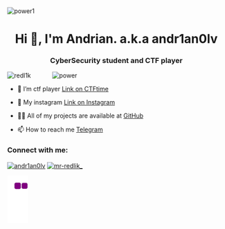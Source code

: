 <img align="center" alt="power1" width="1000" height="300" src = "https://animecorner.me/wp-content/uploads/2022/11/chainsaw-man-power-figure.png" >
<h1 align="center">Hi 👋, I'm Andrian. a.k.a andr1an0lv</h1>
<h3 align="center">CyberSecurity student and CTF player</h3>
<img align="right" alt="power" width="400" src="https://camo.githubusercontent.com/93bba7c3b0e336d712a1d08fd52673b89f59cfce5ab83e1bcf95f0eed0218dc7/68747470733a2f2f6d656469612e74656e6f722e636f6d2f31763973374a323331685141414141642f636861696e7361772d6d616e2d706f7765722e676966">

<p align="left"> <img src="https://komarev.com/ghpvc/?username=redl1k&label=Profile%20views&color=0e75b6&style=flat" alt="redl1k" /> </p>

- 🔭 I’m ctf player [Link on CTFtime](https://ctftime.org/user/143814)

- 🌱 My instagram [Link on Instagram](https:https://www.instagram.com/andr1an0lv/)

- 👨‍💻 All of my projects are available at [GitHub](https://github.com/redl1k)

- 📫 How to reach me [Telegram](https://t.me/RedLikYT)

<h3 align="left">Connect with me:</h3>
<p align="left">
<a href="https://instagram.com/andr1an0lv" target="blank"><img align="center" src="https://raw.githubusercontent.com/rahuldkjain/github-profile-readme-generator/master/src/images/icons/Social/instagram.svg" alt="andr1an0lv" height="30" width="40" /></a>
<a href="https://www.youtube.com/c/mr-redlik_" target="blank"><img align="center" src="https://raw.githubusercontent.com/rahuldkjain/github-profile-readme-generator/master/src/images/icons/Social/youtube.svg" alt="mr-redlik_" height="30" width="40" /></a>
</p>



![snake gif](https://raw.githubusercontent.com/redl1k/redl1k/output/github-contribution-grid-snake.gif)
